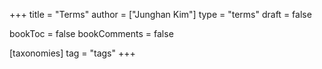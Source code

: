+++
title = "Terms"
author = ["Junghan Kim"]
type = "terms"
draft = false

bookToc = false
bookComments = false

[taxonomies]
tag = "tags"
+++
